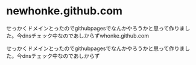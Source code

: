 ﻿# newhonke.github.com

せっかくドメインとったのでgithubpagesでなんかやろうかと思って作りました。今dnsチェック中なのであしからずwhonke.github.com

せっかくドメインとったのでgithubpagesでなんかやろうかと思って作りました。今dnsチェック中なのであしからず
